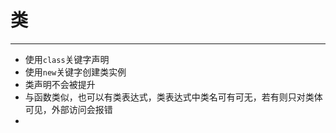 # 类
---
- 使用`class`关键字声明
- 使用`new`关键字创建类实例
- 类声明不会被提升
- 与函数类似，也可以有类表达式，类表达式中类名可有可无，若有则只对类体可见，外部访问会报错
- 